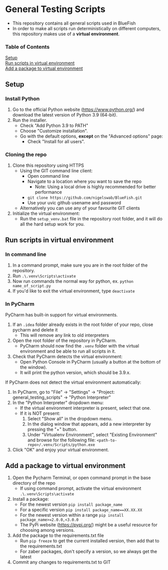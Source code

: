 # General Testing Scripts
- This repository contains all general scripts used in BlueFish
- In order to make all scripts run deterministically on different computers, this repository makes use of a **virtual environment**.

### Table of Contents  
[Setup](#setup)<br>
[Run scripts in virtual environment](#run-scripts-in-virtual-environment)<br>
[Add a package to virtual environment](#add-package-to-virtual-environment)

<a name="setup"></a>
## Setup
### Install Python

1. Go to the official Python website (https://www.python.org/) and download the latest version of Python 3.9 (64-bit).
2. Run the installer.
   - Check "Add Python 3.9 to PATH"
   - Choose "Customize installation".
   - Go with the default options, **except** on the "Advanced options" page:
      - Check "Install for all users".

### Cloning the repo
1. Clone this repository using HTTPS
   - Using the GIT command line client:
      - Open command line
      - Navigate to a location where you want to save the repo
        - Note: Using a local drive is highly recommended for better performance
      - `git clone https://github.com/nigelswab/BlueFish.git`
      - Use your uvic github usename and password
   - Alternatively you can use any of your favourite GIT clients
2. Initialize the virtual environment:
      - Run the `setup_venv.bat` file in the repository root folder, and it will do all the hard setup work for you.



<a name="run-scripts-in-virtual-environment"></a>
## Run scripts in virtual environment
### In command line
1. In a command prompt, make sure you are in the root folder of the repository.
2. Run  `.\.venv\Scripts\activate`
3. Now run commands the normal way for python, ex. `python name_of_script.py`
4. If you'd like to exit the virtual environment, type `deactivate`

### In PyCharm
PyCharm has built-in support for virtual environments.
1. If an `.idea` folder already exists in the root folder of your repo, close pycharm and delete it
   - This will remove any link to old interpreters
2. Open the root folder of the repository in PyCharm.
   - PyCharm should now find the `.venv` folder with the virtual environment and be able to run all scripts in it. 
3. Check that PyCharm detects the virtual environment: 
   - Open Python Console in PyCharm (usually a button at the bottom of the window).
   - It will print the python version, which should be 3.9.x.

If PyCharm does not detect the virtual environment automatically:
1. In PyCharm, go to "File" -> "Settings" -> "Project: general_testing_scripts" -> "Python Interpreter"
2. In the "Python Interpreter" dropdown menu:
   - If the virtual environment interpreter is present, select that one.
   - If it is NOT present: 
      1. Select "Show all" in the dropdown menu.
      2. In the dialog window that appears, add a new interpreter by pressing the "+" button. 
      3. Under "Virtualenv Environment", select "Existing Environment" and browse for the following file: 
    `<path-to-repo>/.venv/Scripts/python.exe`
3. Click "OK" and enjoy your virtual environment.


<a name="add-package-to-virtual-environment"></a>
## Add a package to virtual environment

1. Open the Pycharm Terminal, or open command prompt in the base directory of the repo
   - If using command prompt, activate the virtual environment `.\.venv\Scripts\activate`
2. Install a package:
   - For the newest version `pip install package_name`
   - For a specific version `pip install package_name==XX.XX.XX`
   - For the newest version within a range `pip install package_name>=2.0.0,<3.0.0`
    - The PyPi website (https://pypi.org/) might be a useful resource for choosing among versions. 
3. Add the package to the requirements.txt file
   - Run `pip freeze` to get the current installed version, then add that to the requirements.txt
   - For zaber packages, don't specify a version, so we always get the latest
4. Commit any changes to requirements.txt to GIT
